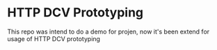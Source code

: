 # HTTP DCV Prototyping
This repo was intend to do a demo for projen, now it's been extend for usage of HTTP DCV prototyping
